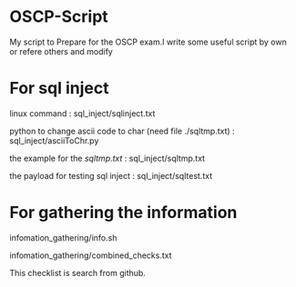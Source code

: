 # OSCP-Script
My script to Prepare for the OSCP exam.I write some useful script by own or refere others and modify

# For sql inject
linux command : sql_inject/sqlinject.txt

python to change ascii code to char (need file ./sqltmp.txt) : sql_inject/asciiToChr.py

the example for the *sqltmp.txt* : sql_inject/sqltmp.txt

the payload for testing sql inject : sql_inject/sqltest.txt

# For gathering the information
infomation_gathering/info.sh


infomation_gathering/combined_checks.txt

This checklist is search from github.
